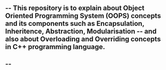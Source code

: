 -- This repository is to explain about Object Oriented Programming System (OOPS) concepts and its components such as Encapsulation, Inheritence, Abstraction, Modularisation 
-- and also about Overloading and Overriding concepts in C++ programming language.
--
--
--
